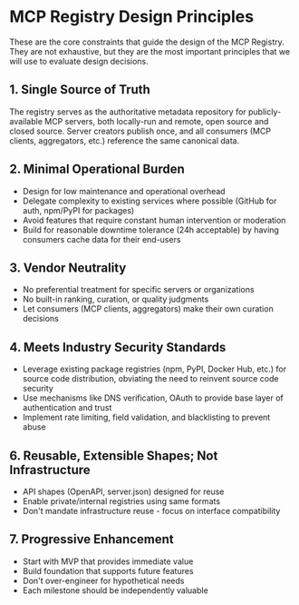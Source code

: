 # MCP Registry Design Principles

These are the core constraints that guide the design of the MCP Registry. They are not exhaustive, but they are the most important principles that we will use to evaluate design decisions.

## 1. Single Source of Truth

The registry serves as the authoritative metadata repository for publicly-available MCP servers, both locally-run and remote, open source and closed source. Server creators publish once, and all consumers (MCP clients, aggregators, etc.) reference the same canonical data.

## 2. Minimal Operational Burden

- Design for low maintenance and operational overhead
- Delegate complexity to existing services where possible (GitHub for auth, npm/PyPI for packages)
- Avoid features that require constant human intervention or moderation
- Build for reasonable downtime tolerance (24h acceptable) by having consumers cache data for their end-users

## 3. Vendor Neutrality

- No preferential treatment for specific servers or organizations
- No built-in ranking, curation, or quality judgments
- Let consumers (MCP clients, aggregators) make their own curation decisions

## 4. Meets Industry Security Standards

- Leverage existing package registries (npm, PyPI, Docker Hub, etc.) for source code distribution, obviating the need to reinvent source code security
- Use mechanisms like DNS verification, OAuth to provide base layer of authentication and trust
- Implement rate limiting, field validation, and blacklisting to prevent abuse

## 6. Reusable, Extensible Shapes; Not Infrastructure

- API shapes (OpenAPI, server.json) designed for reuse
- Enable private/internal registries using same formats
- Don't mandate infrastructure reuse - focus on interface compatibility

## 7. Progressive Enhancement

- Start with MVP that provides immediate value
- Build foundation that supports future features
- Don't over-engineer for hypothetical needs
- Each milestone should be independently valuable
